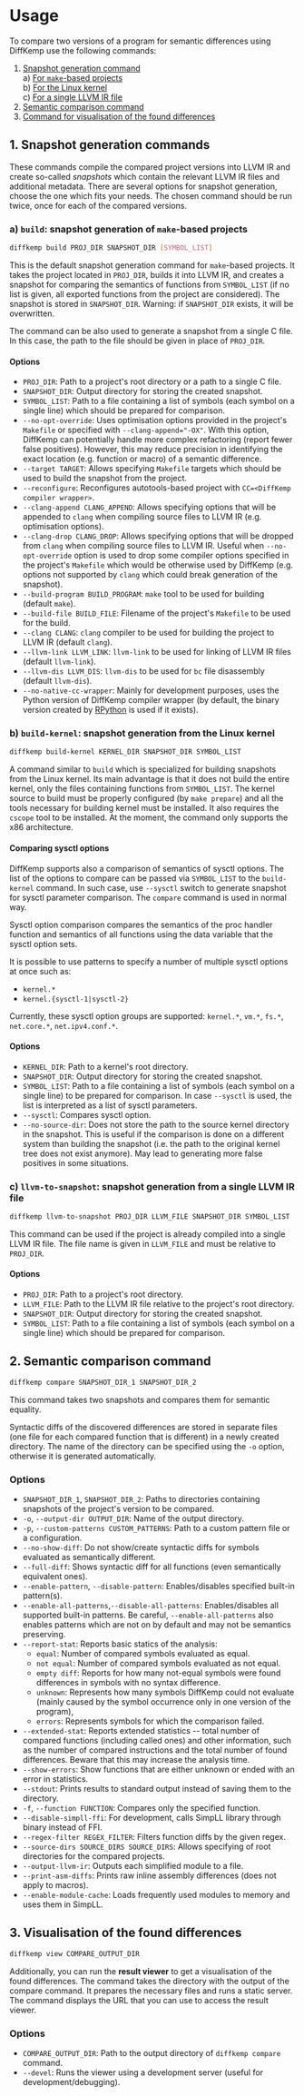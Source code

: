 # Usage

To compare two versions of a program for semantic differences using DiffKemp
use the following commands:

1. [Snapshot generation command](#1-snapshot-generation-commands)  
   a) [For `make`-based projects](#a-build-snapshot-generation-of-make-based-projects)  
   b) [For the Linux kernel](#b-build-kernel-snapshot-generation-from-the-linux-kernel)  
   c) [For a single LLVM IR file](#c-llvm-to-snapshot-snapshot-generation-from-a-single-llvm-ir-file)
2. [Semantic comparison command](#2-semantic-comparison-command)
3. [Command for visualisation of the found differences](#3-visualisation-of-the-found-differences)

## 1. Snapshot generation commands

These commands compile the compared project versions into LLVM IR and create
so-called *snapshots* which contain the relevant LLVM IR files and additional
metadata. There are several options for snapshot generation, choose the one
which fits your needs. The chosen command should be run twice, once for each of
the compared versions.

### a) `build`: snapshot generation of `make`-based projects

```sh
diffkemp build PROJ_DIR SNAPSHOT_DIR [SYMBOL_LIST]
```

This is the default snapshot generation command for `make`-based projects. It
takes the project located in `PROJ_DIR`, builds it into LLVM IR, and creates
a snapshot for comparing the semantics of functions from `SYMBOL_LIST` (if no
list is given, all exported functions from the project are considered).
The snapshot is stored in `SNAPSHOT_DIR`. Warning: if `SNAPSHOT_DIR` exists,
it will be overwritten.

The command can be also used to generate a snapshot from a single C file.
In this case, the path to the file should be given in place of `PROJ_DIR`.

#### Options

- `PROJ_DIR`: Path to a project's root directory or a path to a single C file.
- `SNAPSHOT_DIR`: Output directory for storing the created snapshot.
- `SYMBOL_LIST`: Path to a file containing a list of symbols (each symbol on
   a single line) which should be prepared for comparison.
- `--no-opt-override`: Uses optimisation options provided in the project's
  `Makefile` or specified with `--clang-append="-OX"`. With this option,
  DiffKemp can potentially handle more complex refactoring (report fewer false
  positives). However, this may reduce precision in identifying the exact
  location (e.g. function or macro) of a semantic difference.
- `--target TARGET`: Allows specifying `Makefile` targets which should be used
  to build the snapshot from the project.
- `--reconfigure`: Reconfigures autotools-based project with `CC=<DiffKemp
  compiler wrapper>`.
- `--clang-append CLANG_APPEND`: Allows specifying options that will be
  appended to `clang` when compiling source files to LLVM IR (e.g. optimisation
  options).
- `--clang-drop CLANG_DROP`: Allows specifying options that will be dropped
  from `clang` when compiling source files to LLVM IR. Useful when
  `--no-opt-override` option is used to drop some compiler options specified
  in the project's `Makefile` which would be otherwise used by DiffKemp (e.g.
  options not supported by `clang` which could break generation of the
  snapshot).
- `--build-program BUILD_PROGRAM`: `make` tool to be used for building
  (default `make`).
- `--build-file BUILD_FILE`: Filename of the project's `Makefile` to be used
  for the build.
- `--clang CLANG`: `clang` compiler to be used for building the project to
  LLVM IR (default `clang`).
- `--llvm-link LLVM_LINK`: `llvm-link` to be used for linking of LLVM IR files
  (default `llvm-link`).
- `--llvm-dis LLVM_DIS`: `llvm-dis` to be used for `bc` file disassembly
  (default `llvm-dis`).
- `--no-native-cc-wrapper`: Mainly for development purposes, uses the Python
  version of DiffKemp compiler wrapper (by default, the binary version created
  by [RPython](https://rpython.readthedocs.io/en) is used if it exists).

### b) `build-kernel`: snapshot generation from the Linux kernel

```sh
diffkemp build-kernel KERNEL_DIR SNAPSHOT_DIR SYMBOL_LIST
```

A command similar to `build` which is specialized for building snapshots
from the Linux kernel. Its main advantage is that it does not build the
entire kernel, only the files containing functions from `SYMBOL_LIST`. The
kernel source to build must be properly configured (by `make prepare`) and
all the tools necessary for building kernel must be installed. It also
requires the `cscope` tool to be installed. At the moment, the command only
supports the x86 architecture.

#### Comparing sysctl options

DiffKemp supports also a comparison of semantics of sysctl options. The list
of the options to compare can be passed via `SYMBOL_LIST` to the `build-kernel`
command. In such case, use `--sysctl` switch to generate snapshot for sysctl
parameter comparison. The `compare` command is used in normal way.

Sysctl option comparison compares the semantics of the proc handler function and
semantics of all functions using the data variable that the sysctl option sets.

It is possible to use patterns to specify a number of multiple sysctl options at
once such as:

- `kernel.*`
- `kernel.{sysctl-1|sysctl-2}`

Currently, these sysctl option groups are supported: `kernel.*`,
`vm.*`, `fs.*`, `net.core.*`, `net.ipv4.conf.*`.

#### Options

- `KERNEL_DIR`: Path to a kernel's root directory.
- `SNAPSHOT_DIR`: Output directory for storing the created snapshot.
- `SYMBOL_LIST`: Path to a file containing a list of symbols (each symbol on
  a single line) to be prepared for comparison.
  In case `--sysctl` is used, the list is interpreted as a list of sysctl
  parameters.
- `--sysctl`: Compares sysctl option.
- `--no-source-dir`: Does not store the path to the source kernel directory in
  the snapshot. This is useful if the comparison is done on a different system
  than building the snapshot (i.e. the path to the original kernel tree does
  not exist anymore). May lead to generating more false positives in some
  situations.

### c) `llvm-to-snapshot`: snapshot generation from a single LLVM IR file

```sh
diffkemp llvm-to-snapshot PROJ_DIR LLVM_FILE SNAPSHOT_DIR SYMBOL_LIST
```

This command can be used if the project is already compiled into a single
LLVM IR file.
The file name is given in `LLVM_FILE` and must be relative to `PROJ_DIR`.

#### Options

- `PROJ_DIR`: Path to a project's root directory.
- `LLVM_FILE`: Path to the LLVM IR file relative to the project's root
  directory.
- `SNAPSHOT_DIR`: Output directory for storing the created snapshot.
- `SYMBOL_LIST`: Path to a file containing a list of symbols (each symbol on
  a single line) which should be prepared for comparison.

## 2. Semantic comparison command

```sh
diffkemp compare SNAPSHOT_DIR_1 SNAPSHOT_DIR_2
```

This command takes two snapshots and compares them for semantic equality.

Syntactic diffs of the discovered differences are stored in separate files
(one file for each compared function that is different) in a newly created
directory. The name of the directory can be specified using the `-o` option,
otherwise it is generated automatically.

### Options

- `SNAPSHOT_DIR_1`, `SNAPSHOT_DIR_2`: Paths to directories containing snapshots
  of the project's version to be compared.
- `-o`, `--output-dir OUTPUT_DIR`: Name of the output directory.
- `-p`, `--custom-patterns CUSTOM_PATTERNS`: Path to a custom pattern file or
  a configuration.
- `--no-show-diff`: Do not show/create syntactic diffs for symbols evaluated as
  semantically different.
- `--full-diff`: Shows syntactic diff for all functions (even semantically
  equivalent ones).
- `--enable-pattern`, `--disable-pattern`: Enables/disables specified built-in
  pattern(s).
- `--enable-all-patterns`,`--disable-all-patterns`: Enables/disables all
  supported built-in patterns. Be careful, `--enable-all-patterns` also enables
  patterns which are not on by default and may not be semantics preserving.
- `--report-stat`: Reports basic statics of the analysis:
  - `equal`: Number of compared symbols evaluated as equal.
  - `not equal`: Number of compared symbols evaluated as not equal.
  - `empty diff`: Reports for how many not-equal symbols were found
    differences in symbols with no syntax difference.
  - `unknown`: Represents how many symbols DiffKemp could not evaluate
    (mainly caused by the symbol occurrence only in one version of
    the program),
  - `errors`: Represents symbols for which the comparison failed.
- `--extended-stat`: Reports extended statistics -- total number of compared
  functions (including called ones) and other information, such as the number
  of compared instructions and the total number of found differences. Beware
  that this may increase the analysis time.
- `--show-errors`: Show functions that are either unknown or ended with an
  error in statistics.
- `--stdout`: Prints results to standard output instead of saving them to the
  directory.
- `-f`, `--function FUNCTION`: Compares only the specified function.
- `--disable-simpll-ffi`: For development, calls SimpLL library through binary
  instead of FFI.
- `--regex-filter REGEX_FILTER`: Filters function diffs by the given regex.
- `--source-dirs SOURCE_DIRS SOURCE_DIRS`: Allows specifying of root
  directories for the compared projects.
- `--output-llvm-ir`: Outputs each simplified module to a file.
- `--print-asm-diffs`: Prints raw inline assembly differences (does not apply
  to macros).
- `--enable-module-cache`: Loads frequently used modules to memory and uses
  them in SimpLL.


## 3. Visualisation of the found differences

```sh
diffkemp view COMPARE_OUTPUT_DIR
```

Additionally, you can run the **result viewer** to get a visualisation of the
found differences. The command takes the directory with the output of the
compare command. It prepares the necessary files and runs a static server.
The command displays the URL that you can use to access the result viewer.

### Options

- `COMPARE_OUTPUT_DIR`: Path to the output directory of `diffkemp compare`
  command.
- `--devel`: Runs the viewer using a development server (useful for
  development/debugging).
